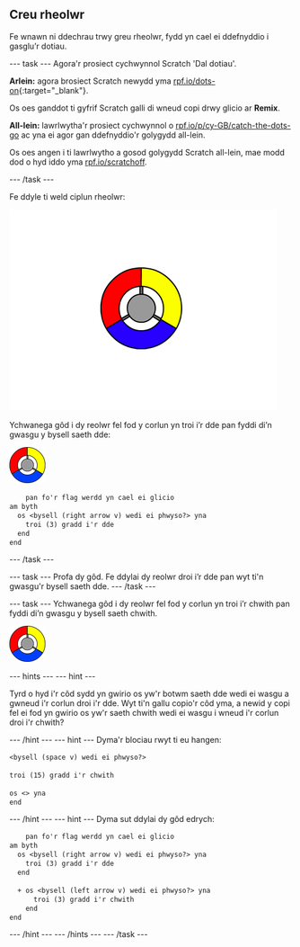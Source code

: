 ## Creu rheolwr

Fe wnawn ni ddechrau trwy greu rheolwr, fydd yn cael ei ddefnyddio i gasglu’r dotiau.

--- task --- Agora'r prosiect cychwynnol Scratch 'Dal dotiau'.

**Arlein:** agora brosiect Scratch newydd yma [rpf.io/dots-on](http://rpf.io/dots-on){:target="_blank"}.

Os oes ganddot ti gyfrif Scratch galli di wneud copi drwy glicio ar **Remix**.

**All-lein:** lawrlwytha'r prosiect cychwynnol o [rpf.io/p/cy-GB/catch-the-dots-go](http://rpf.io/p/cy-GB/catch-the-dots-go) ac yna ei agor gan ddefnyddio'r golygydd all-lein.

Os oes angen i ti lawrlwytho a gosod golygydd Scratch all-lein, mae modd dod o hyd iddo yma [rpf.io/scratchoff](http://rpf.io/scratchoff).

--- /task ---

Fe ddyle ti weld ciplun rheolwr:

![sgrinlun](images/dots-controller.png)

Ychwanega gôd i dy reolwr fel fod y corlun yn troi i’r dde pan fyddi di’n gwasgu y bysell saeth dde:

![Corlun rheolwr](images/controller-sprite.png)

```blocks3
    pan fo'r flag werdd yn cael ei glicio
am byth 
  os <bysell (right arrow v) wedi ei phwyso?> yna 
    troi (3) gradd i'r dde
  end
end
```

--- /task ---

--- task --- Profa dy gôd. Fe ddylai dy reolwr droi i’r dde pan wyt ti'n gwasgu'r bysell saeth dde. --- /task ---

--- task --- Ychwanega gôd i dy reolwr fel fod y corlun yn troi i’r chwith pan fyddi di’n gwasgu y bysell saeth chwith.

![Corlun rheolwr](images/controller-sprite.png)

--- hints ---
 --- hint ---

Tyrd o hyd i'r côd sydd yn gwirio os yw'r botwm saeth dde wedi ei wasgu a gwneud i'r corlun droi i'r dde. Wyt ti'n gallu copio'r côd yma, a newid y copi fel ei fod yn gwirio os yw'r saeth chwith wedi ei wasgu i wneud i'r corlun droi i'r chwith?

--- /hint --- --- hint --- Dyma'r blociau rwyt ti eu hangen:

```blocks3
<bysell (space v) wedi ei phwyso?>

troi (15) gradd i'r chwith

os <> yna
end
```

--- /hint --- --- hint --- Dyma sut ddylai dy gôd edrych:

```blocks3
    pan fo'r flag werdd yn cael ei glicio
am byth 
  os <bysell (right arrow v) wedi ei phwyso?> yna 
    troi (3) gradd i'r dde
  end

  + os <bysell (left arrow v) wedi ei phwyso?> yna 
      troi (3) gradd i'r chwith
    end
end
```

--- /hint --- --- /hints --- --- /task ---